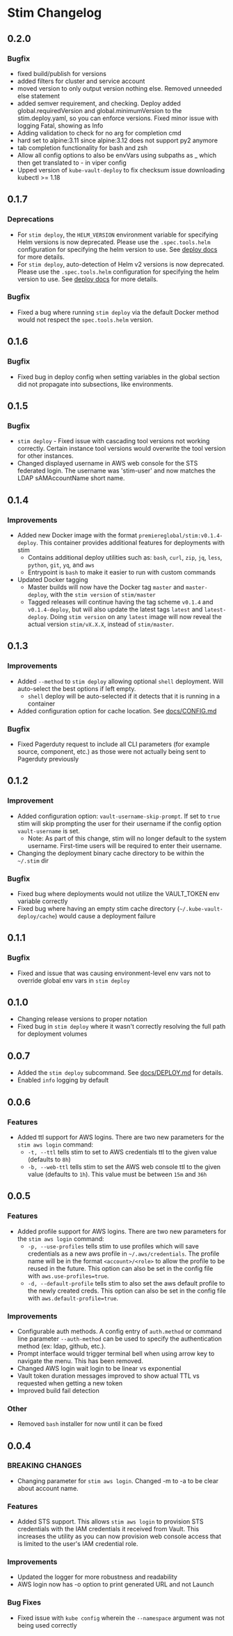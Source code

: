 # Stim Changelog

## 0.2.0
### Bugfix
* fixed build/publish for versions
* added filters for cluster and service account
* moved version to only output version nothing else.  Removed unneeded else statement
* added semver requirement, and checking.  Deploy added global.requiredVersion and global.minimumVersion to the stim.deploy.yaml, so you can enforce versions.  Fixed minor issue with logging Fatal, showing as Info
* Adding validation to check for no arg for completion cmd
* hard set to alpine:3.11 since alpine:3.12 does not support py2 anymore
* tab completion functionality for bash and zsh
* Allow all config options to also be envVars using subpaths as _ which then get translated to - in viper config
* Upped version of `kube-vault-deploy` to fix checksum issue downloading kubectl >= 1.18

## 0.1.7

### **Deprecations**
* For `stim deploy`, the `HELM_VERSION` environment variable for specifying Helm versions is now deprecated.  Please use the `.spec.tools.helm` configuration for specifying the helm version to use. See [deploy docs](https://github.com/PremiereGlobal/stim/blob/master/docs/DEPLOY.md) for more details.
* For `stim deploy`, auto-detection of Helm v2 versions is now deprecated.  Please use the `.spec.tools.helm` configuration for specifying the helm version to use. See [deploy docs](https://github.com/PremiereGlobal/stim/blob/master/docs/DEPLOY.md) for more details.

### Bugfix
* Fixed a bug where running `stim deploy` via the default Docker method would not respect the `spec.tools.helm` version.

## 0.1.6

### Bugfix
* Fixed bug in deploy config when setting variables in the global section did not propagate into subsections, like environments.

## 0.1.5

### Bugfix
* `stim deploy` - Fixed issue with cascading tool versions not working correctly. Certain instance tool versions would overwrite the tool version for other instances.
* Changed displayed username in AWS web console for the STS federated login. The username was 'stim-user' and now matches the LDAP sAMAccountName short name.

## 0.1.4

### Improvements
* Added new Docker image with the format `premiereglobal/stim:v0.1.4-deploy`.  This container provides additional features for deployments with stim
  * Contains additional deploy utilities such as: `bash`, `curl`, `zip`, `jq`, `less`, `python`, `git`, `yq`, and `aws`
  * Entrypoint is `bash` to make it easier to run with custom commands
* Updated Docker tagging
  * Master builds will now have the Docker tag `master` and `master-deploy`, with the `stim version` of `stim/master`
  * Tagged releases will continue having the tag scheme `v0.1.4` and `v0.1.4-deploy`, but will also update the latest tags `latest` and `latest-deploy`.  Doing `stim version` on any `latest` image will now reveal the actual version `stim/vX.X.X`, instead of `stim/master`.

## 0.1.3

### Improvements
* Added `--method` to `stim deploy` allowing optional `shell` deployment.  Will auto-select the best options if left empty.
  * `shell` deploy will be auto-selected if it detects that it is running in a container
* Added configuration option for cache location. See [docs/CONFIG.md](docs/CONFIG.md)

### Bugfix
* Fixed Pagerduty request to include all CLI parameters (for example source, component, etc.) as those were not actually being sent to Pagerduty previously

## 0.1.2

### Improvement
* Added configuration option: `vault-username-skip-prompt`. If set to `true` stim will skip prompting the user for their username if the config option `vault-username` is set.
  * Note: As part of this change, stim will no longer default to the system username. First-time users will be required to enter their username.
* Changing the deployment binary cache directory to be within the `~/.stim` dir

### Bugfix
* Fixed bug where deployments would not utilize the VAULT_TOKEN env variable correctly
* Fixed bug where having an empty stim cache directory (`~/.kube-vault-deploy/cache`) would cause a deployment failure

## 0.1.1

### Bugfix
* Fixed and issue that was causing environment-level env vars not to override global env vars in `stim deploy`

## 0.1.0
* Changing release versions to proper notation
* Fixed bug in `stim deploy` where it wasn't correctly resolving the full path for deployment volumes

## 0.0.7
* Added the `stim deploy` subcommand.  See [docs/DEPLOY.md](docs/DEPLOY.md) for details.
* Enabled `info` logging by default

## 0.0.6

### Features
* Added ttl support for AWS logins.  There are two new parameters for the `stim aws login` command:
  * `-t, --ttl` tells stim to set to AWS credentials ttl to the given value (defaults to `8h`)
  * `-b, --web-ttl` tells stim to set the AWS web console ttl to the given value (defaults to `1h`).  This value must be between `15m` and `36h`

## 0.0.5

### Features
* Added profile support for AWS logins. There are two new parameters for the `stim aws login` command:
  * `-p, --use-profiles` tells stim to use profiles which will save credentials as a new aws profile in `~/.aws/credentials`. The profile name will be in the format `<account>/<role>` to allow the profile to be reused in the future.  This option can also be set in the config file with `aws.use-profiles=true`.
  * `-d, --default-profile` tells stim to also set the aws default profile to the newly created creds. This option can also be set in the config file with `aws.default-profile=true`.

### Improvements
* Configurable auth methods.  A config entry of `auth.method` or command line parameter `--auth-method` can be used to specify the authentication method (ex: ldap, github, etc.).
* Prompt interface would trigger terminal bell when using arrow key to navigate the menu. This has been removed.
* Changed AWS login wait login to be linear vs exponential
* Vault token duration messages improved to show actual TTL vs requested when getting a new token
* Improved build fail detection

### Other
* Removed `bash` installer for now until it can be fixed

## 0.0.4
### BREAKING CHANGES
* Changing parameter for `stim aws login`. Changed -m to -a to be clear about account name.

### Features
* Added STS support.  This allows `stim aws login` to provision STS credentials with the IAM credentials it received from Vault.  This increases the utility as you can now provision web console access that is limited to the user's IAM credential role.

### Improvements
* Updated the logger for more robustness and readability
* AWS login now has -o option to print generated URL and not Launch

### Bug Fixes
* Fixed issue with `kube config` wherein the `--namespace` argument  was not being used correctly
